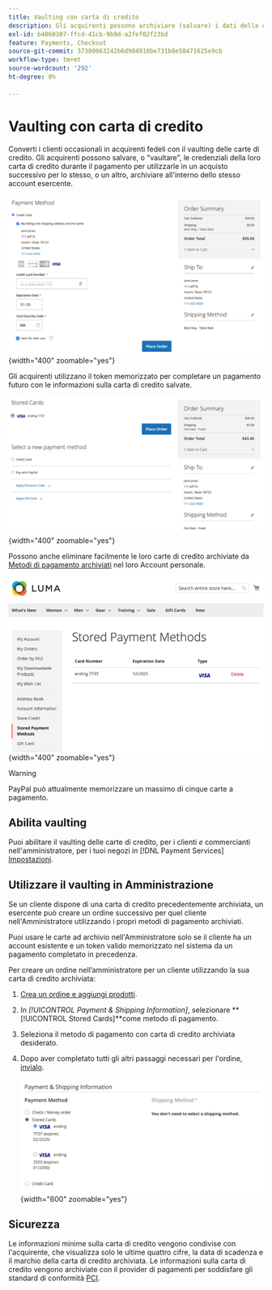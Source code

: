 ```yaml
---
title: Vaulting con carta di credito
description: Gli acquirenti possono archiviare (salvare) i dati della carta di credito per acquisti futuri.
exl-id: b4060307-ffcd-41cb-9b9d-a2fef02f23bd
feature: Payments, Checkout
source-git-commit: 37380063242b6d904910be731b8e58471625e9cb
workflow-type: tm+mt
source-wordcount: '292'
ht-degree: 0%

---
```


# Vaulting con carta di credito

Converti i clienti occasionali in acquirenti fedeli con il vaulting delle carte di credito. Gli acquirenti possono salvare, o &quot;vaultare&quot;, le credenziali della loro carta di credito durante il pagamento per utilizzarle in un acquisto successivo per lo stesso, o un altro, archiviare all&#39;interno dello stesso account esercente.

![Archivia la carta di credito per un uso successivo](assets/save-card-for-later.png){width="400" zoomable="yes"}

Gli acquirenti utilizzano il token memorizzato per completare un pagamento futuro con le informazioni sulla carta di credito salvate.

![Usa credenziali archiviate per acquisti futuri](assets/use-stored-card.png){width="400" zoomable="yes"}

Possono anche eliminare facilmente le loro carte di credito archiviate da [Metodi di pagamento archiviati](https://experienceleague.adobe.com/en/docs/commerce-admin/stores-sales/payments/stored-payment-methods) nel loro Account personale.

![Metodi di pagamento memorizzati nel mio account](assets/stored-payment-methods.png){width="400" zoomable="yes"}

>[!WARNING]
>
>PayPal può attualmente memorizzare un massimo di cinque carte a pagamento.

## Abilita vaulting

Puoi abilitare il vaulting delle carte di credito, per i clienti _e_ commercianti nell&#39;amministratore, per i tuoi negozi in [!DNL Payment Services] [Impostazioni](settings.md#card-vaulting).

## Utilizzare il vaulting in Amministrazione

Se un cliente dispone di una carta di credito precedentemente archiviata, un esercente può creare un ordine successivo per quel cliente nell&#39;Amministratore utilizzando i propri metodi di pagamento archiviati.

Puoi usare le carte ad archivio nell&#39;Amministratore solo se il cliente ha un account esistente e un token valido memorizzato nel sistema da un pagamento completato in precedenza.

Per creare un ordine nell’amministratore per un cliente utilizzando la sua carta di credito archiviata:

1. [Crea un ordine e aggiungi prodotti](https://experienceleague.adobe.com/docs/commerce-admin/stores-sales/point-of-purchase/assist/customer-account-create-order.html).
1. In _[!UICONTROL Payment & Shipping Information]_, selezionare **[!UICONTROL Stored Cards]**come metodo di pagamento.
1. Seleziona il metodo di pagamento con carta di credito archiviata desiderato.
1. Dopo aver completato tutti gli altri passaggi necessari per l&#39;ordine, [invialo](https://experienceleague.adobe.com/docs/commerce-admin/stores-sales/point-of-purchase/assist/customer-account-create-order.html?lang=en#step-3%3A-submit-the-order).

   ![Utilizza carta di credito archiviata in Amministratore per il cliente](assets/admin-vaultedcard.png){width="600" zoomable="yes"}

## Sicurezza

Le informazioni minime sulla carta di credito vengono condivise con l&#39;acquirente, che visualizza solo le ultime quattro cifre, la data di scadenza e il marchio della carta di credito archiviata. Le informazioni sulla carta di credito vengono archiviate con il provider di pagamenti per soddisfare gli standard di conformità [PCI](security.md#PCI-compliance).
